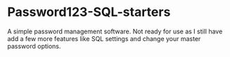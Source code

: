 # Password123-SQL-starters
A simple password management software.
Not ready for use as I still have add a few more features like SQL settings and change your master password options.
